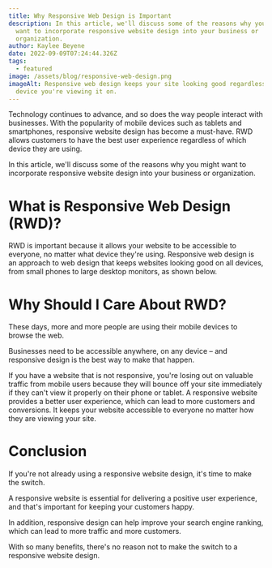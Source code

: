 ```yaml
---
title: Why Responsive Web Design is Important
description: In this article, we'll discuss some of the reasons why you might
  want to incorporate responsive website design into your business or
  organization.
author: Kaylee Beyene
date: 2022-09-09T07:24:44.326Z
tags:
  - featured
image: /assets/blog/responsive-web-design.png
imageAlt: Responsive web design keeps your site looking good regardless of what
  device you're viewing it on.
---
```

Technology continues to advance, and so does the way people interact with businesses.
With the popularity of mobile devices such as tablets and smartphones, responsive website design has become a must-have. RWD allows customers to have the best user experience regardless of which device they are using.

In this article, we'll discuss some of the reasons why you might want to incorporate responsive website design into your business or organization.

# What is Responsive Web Design (RWD)?

RWD is important because it allows your website to be accessible to everyone, no matter what device they're using. Responsive web design is an approach to web design that keeps websites looking good on all devices, from small phones to large desktop monitors, as shown below.

# Why Should I Care About RWD?

These days, more and more people are using their mobile devices to browse the web.

Businesses need to be accessible anywhere, on any device – and responsive design is the best way to make that happen.

If you have a website that is not responsive, you're losing out on valuable traffic from mobile users because they will bounce off your site immediately if they can't view it properly on their phone or tablet. A responsive website provides a better user experience, which can lead to more customers and conversions. It keeps your website accessible to everyone no matter how they are viewing your site.

# Conclusion

If you're not already using a responsive website design, it's time to make the switch.

A responsive website is essential for delivering a positive user experience, and that's important for keeping your customers happy.

In addition, responsive design can help improve your search engine ranking, which can lead to more traffic and more customers.

With so many benefits, there's no reason not to make the switch to a responsive website design.